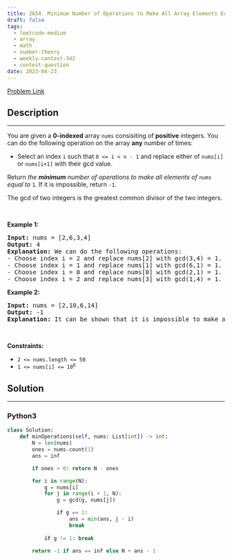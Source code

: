 ```yaml
---
title: 2654. Minimum Number of Operations to Make All Array Elements Equal to 1
draft: false
tags: 
  - leetcode-medium
  - array
  - math
  - number-theory
  - weekly-contest-342
  - contest-question
date: 2023-04-23
---
```


[Problem Link](https://leetcode.com/problems/minimum-number-of-operations-to-make-all-array-elements-equal-to-1/)

## Description

---
<p>You are given a <strong>0-indexed</strong>&nbsp;array <code>nums</code> consisiting of <strong>positive</strong> integers. You can do the following operation on the array <strong>any</strong> number of times:</p>

<ul>
	<li>Select an index <code>i</code> such that <code>0 &lt;= i &lt; n - 1</code> and replace either of&nbsp;<code>nums[i]</code> or <code>nums[i+1]</code> with their gcd value.</li>
</ul>

<p>Return <em>the <strong>minimum</strong> number of operations to make all elements of </em><code>nums</code><em> equal to </em><code>1</code>. If it is impossible, return <code>-1</code>.</p>

<p>The gcd of two integers is the greatest common divisor of the two integers.</p>

<p>&nbsp;</p>
<p><strong class="example">Example 1:</strong></p>

<pre>
<strong>Input:</strong> nums = [2,6,3,4]
<strong>Output:</strong> 4
<strong>Explanation:</strong> We can do the following operations:
- Choose index i = 2 and replace nums[2] with gcd(3,4) = 1. Now we have nums = [2,6,1,4].
- Choose index i = 1 and replace nums[1] with gcd(6,1) = 1. Now we have nums = [2,1,1,4].
- Choose index i = 0 and replace nums[0] with gcd(2,1) = 1. Now we have nums = [1,1,1,4].
- Choose index i = 2 and replace nums[3] with gcd(1,4) = 1. Now we have nums = [1,1,1,1].
</pre>

<p><strong class="example">Example 2:</strong></p>

<pre>
<strong>Input:</strong> nums = [2,10,6,14]
<strong>Output:</strong> -1
<strong>Explanation:</strong> It can be shown that it is impossible to make all the elements equal to 1.
</pre>

<p>&nbsp;</p>
<p><strong>Constraints:</strong></p>

<ul>
	<li><code>2 &lt;= nums.length &lt;= 50</code></li>
	<li><code>1 &lt;= nums[i] &lt;= 10<sup>6</sup></code></li>
</ul>


## Solution

---
### Python3
``` py title='minimum-number-of-operations-to-make-all-array-elements-equal-to-1'
class Solution:
    def minOperations(self, nums: List[int]) -> int:
        N = len(nums)
        ones = nums.count(1)
        ans = inf

        if ones > 0: return N - ones

        for i in range(N):
            g = nums[i]
            for j in range(i + 1, N):
                g = gcd(g, nums[j])

                if g == 1:
                    ans = min(ans, j - i)
                    break
            
            if g != 1: break
        
        return -1 if ans == inf else N + ans - 1

```

